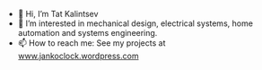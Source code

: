 - 👋 Hi, I’m Tat Kalintsev
- 👀 I’m interested in mechanical design, electrical systems, home automation and systems engineering.
- 📫 How to reach me: See my projects at www.jankoclock.wordpress.com


